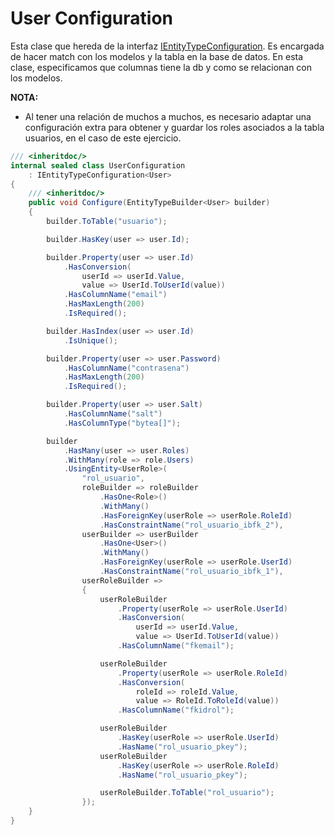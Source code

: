 # User Configuration

Esta clase que hereda de la interfaz [IEntityTypeConfiguration](https://learn.microsoft.com/en-us/ef/core/). Es encargada de hacer match con los modelos y la tabla en la base de datos. En esta clase, especificamos que columnas tiene la db y como se relacionan con los modelos.

**NOTA:**

- Al tener una relación de muchos a muchos, es necesario adaptar una configuración extra para obtener y guardar los roles asociados a la tabla usuarios, en el caso de este ejercicio.

```csharp
/// <inheritdoc/>
internal sealed class UserConfiguration
    : IEntityTypeConfiguration<User>
{
    /// <inheritdoc/>
    public void Configure(EntityTypeBuilder<User> builder)
    {
        builder.ToTable("usuario");

        builder.HasKey(user => user.Id);

        builder.Property(user => user.Id)
            .HasConversion(
                userId => userId.Value,
                value => UserId.ToUserId(value))
            .HasColumnName("email")
            .HasMaxLength(200)
            .IsRequired();

        builder.HasIndex(user => user.Id)
            .IsUnique();

        builder.Property(user => user.Password)
            .HasColumnName("contrasena")
            .HasMaxLength(200)
            .IsRequired();

        builder.Property(user => user.Salt)
            .HasColumnName("salt")
            .HasColumnType("bytea[]");

        builder
            .HasMany(user => user.Roles)
            .WithMany(role => role.Users)
            .UsingEntity<UserRole>(
                "rol_usuario",
                roleBuilder => roleBuilder
                    .HasOne<Role>()
                    .WithMany()
                    .HasForeignKey(userRole => userRole.RoleId)
                    .HasConstraintName("rol_usuario_ibfk_2"),
                userBuilder => userBuilder
                    .HasOne<User>()
                    .WithMany()
                    .HasForeignKey(userRole => userRole.UserId)
                    .HasConstraintName("rol_usuario_ibfk_1"),
                userRoleBuilder =>
                {
                    userRoleBuilder
                        .Property(userRole => userRole.UserId)
                        .HasConversion(
                            userId => userId.Value,
                            value => UserId.ToUserId(value))
                        .HasColumnName("fkemail");

                    userRoleBuilder
                        .Property(userRole => userRole.RoleId)
                        .HasConversion(
                            roleId => roleId.Value,
                            value => RoleId.ToRoleId(value))
                        .HasColumnName("fkidrol");

                    userRoleBuilder
                        .HasKey(userRole => userRole.UserId)
                        .HasName("rol_usuario_pkey");
                    userRoleBuilder
                        .HasKey(userRole => userRole.RoleId)
                        .HasName("rol_usuario_pkey");

                    userRoleBuilder.ToTable("rol_usuario");
                });
    }
}
```
